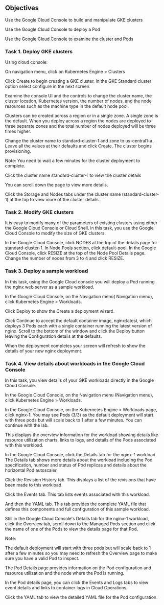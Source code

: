 ## Objectives

Use the Google Cloud Console to build and manipulate GKE clusters

Use the Google Cloud Console to deploy a Pod

Use the Google Cloud Console to examine the cluster and Pods

### Task 1. Deploy GKE clusters

Using cloud console:

On navigation menu, click on Kubernetes Engine > Clusters

Click Create to begin creating a GKE cluster. In the GKE Standard cluster option select configure in the next screen.

Examine the console UI and the controls to change the cluster name, the cluster location, Kubernetes version, the number of nodes, and the node resources such as the machine type in the default node pool.

Clusters can be created across a region or in a single zone. A single zone is the default. When you deploy across a region the nodes are deployed to three separate zones and the total number of nodes deployed will be three times higher.

Change the cluster name to standard-cluster-1 and zone to us-central1-a. Leave all the values at their defaults and click Create.
The cluster begins provisioning.

Note: You need to wait a few minutes for the cluster deployment to complete.

Click the cluster name standard-cluster-1 to view the cluster details

You can scroll down the page to view more details.

Click the Storage and Nodes tabs under the cluster name (standard-cluster-1) at the top to view more of the cluster details.

### Task 2. Modify GKE clusters

It is easy to modify many of the parameters of existing clusters using either the Google Cloud Console or Cloud Shell. In this task, you use the Google Cloud Console to modify the size of GKE clusters.

In the Google Cloud Console, click NODES at the top of the details page for standard-cluster-1.
In Node Pools section, click default-pool.
In the Google Cloud Console, click RESIZE at the top of the Node Pool Details page.
Change the number of nodes from 3 to 4 and click RESIZE.

### Task 3. Deploy a sample workload

In this task, using the Google Cloud console you will deploy a Pod running the nginx web server as a sample workload.

In the Google Cloud Console, on the Navigation menu( Navigation menu), click Kubernetes Engine > Workloads.

Click Deploy to show the Create a deployment wizard.

Click Continue to accept the default container image, nginx:latest, which deploys 3 Pods each with a single container running the latest version of nginx.
Scroll to the bottom of the window and click the Deploy button leaving the Configuration details at the defaults.

When the deployment completes your screen will refresh to show the details of your new nginx deployment.

### Task 4. View details about workloads in the Google Cloud Console
In this task, you view details of your GKE workloads directly in the Google Cloud Console.

In the Google Cloud Console, on the Navigation menu (Navigation menu), click Kubernetes Engine > Workloads.

In the Google Cloud Console, on the Kubernetes Engine > Workloads page, click nginx-1.
You may see Pods (3/3) as the default deployment will start with three pods but will scale back to 1 after a few minutes. You can continue with the lab.

This displays the overview information for the workload showing details like resource utilization charts, links to logs, and details of the Pods associated with this workload.

In the Google Cloud Console, click the Details tab for the nginx-1 workload. The Details tab shows more details about the workload including the Pod specification, number and status of Pod replicas and details about the horizontal Pod autoscaler.

Click the Revision History tab. This displays a list of the revisions that have been made to this workload.

Click the Events tab. This tab lists events associated with this workload.

And then the YAML tab. This tab provides the complete YAML file that defines this components and full configuration of this sample workload.

Still in the Google Cloud Console's Details tab for the nginx-1 workload, click the Overview tab, scroll down to the Managed Pods section and click the name of one of the Pods to view the details page for that Pod.

Note:

The default deployment will start with three pods but will scale back to 1 after a few minutes so you may need to refresh the Overview page to make sure you have a valid Pod to inspect.

The Pod Details page provides information on the Pod configuration and resource utilization and the node where the Pod is running.

In the Pod details page, you can click the Events and Logs tabs to view event details and links to container logs in Cloud Operations.

Click the YAML tab to view the detailed YAML file for the Pod configuration.
